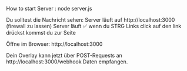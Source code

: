 How to start Server :
node server.js

Du solltest die Nachricht sehen:
Server läuft auf http://localhost:3000 (firewall zu lassen)
Server läuft ✅
wenn du STRG Links click auf den link drückst kommst  du zur Seite

Öffne im Browser: http://localhost:3000

Dein Overlay kann jetzt über POST-Requests an http://localhost:3000/webhook Daten empfangen.

